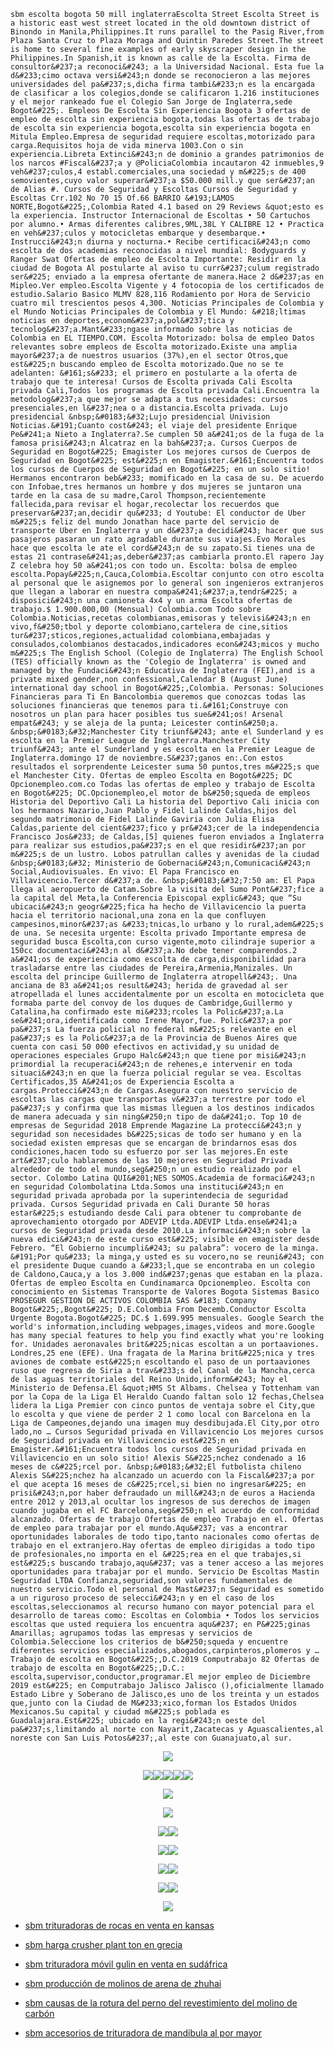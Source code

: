 
```
sbm escolta bogota 50 mill inglaterraEscolta Street Escolta Street is a historic east west street located in the old downtown district of Binondo in Manila,Philippines.It runs parallel to the Pasig River,from Plaza Santa Cruz to Plaza Moraga and Quintin Paredes Street.The street is home to several fine examples of early skyscraper design in the Philippines.In Spanish,it is known as calle de la Escolta. Firma de consultor&#237;a reconoci&#243; a la Universidad Nacional. Esta fue la d&#233;cimo octava versi&#243;n donde se reconocieron a las mejores universidades del pa&#237;s,dicha firma tambi&#233;n es la encargada de clasificar a los colegios,donde se calificaron 1.216 instituciones y el mejor rankeado fue el Colegio San Jorge de Inglaterra,sede Bogot&#225;. Empleos De Escolta Sin Experiencia Bogota 3 ofertas de empleo de escolta sin experiencia bogota,todas las ofertas de trabajo de escolta sin experiencia bogota,escolta sin experiencia bogota en Mitula Empleo.Empresa de seguridad requiere escoltas,motorizado para carga.Requisitos hoja de vida minerva 1003.Con o sin experiencia.Libreta Extinci&#243;n de dominio a grandes patrimonios de los narcos #Fiscal&#237;a y @PoliciaColombia incautaron 42 inmuebles,9 veh&#237;culos,4 establ.comerciales,una sociedad y m&#225;s de 400 semovientes,cuyo valor superar&#237;a $50.000 mill.y que ser&#237;an de Alias #. Cursos de Seguridad y Escoltas Cursos de Seguridad y Escoltas Crr.102 No 70 15 Of.66 BARRIO &#193;LAMOS NORTE,Bogot&#225;,Colombia Rated 4.1 based on 29 Reviews &quot;esto es la experiencia. Instructor Internacional de Escoltas • 50 Cartuchos por alumno.• Armas diferentes calibres,9ML,38L Y CALIBRE 12 • Practica en veh&#237;culos y motocicletas embarque y desembarque.• Instrucci&#243;n diurna y nocturna.• Recibe certificaci&#243;n como escolta de dos academias reconocidas a nivel mundial: Bodyguards y Ranger Swat Ofertas de empleo de Escolta Importante: Residir en la ciudad de Bogota Al postularte al aviso tu curr&#237;culum registrado ser&#225; enviado a la empresa ofertante de manera.Hace 2 d&#237;as en Mipleo.Ver empleo.Escolta Vigente y 4 fotocopia de los certificados de estudio.Salario Basico MLMV 828,116 Rodamiento por Hora de Servicio cuatro mil trescientos pesos 4,300. Noticias Principales de Colombia y el Mundo Noticias Principales de Colombia y El Mundo: &#218;ltimas noticias en deportes,econom&#237;a,pol&#237;tica y tecnolog&#237;a.Mant&#233;ngase informado sobre las noticias de Colombia en EL TIEMPO.COM. Escolta Motorizado: bolsa de empleo Datos relevantes sobre empleos de Escolta motorizado.Existe una amplia mayor&#237;a de nuestros usuarios (37%),en el sector Otros,que est&#225;n buscando empleo de Escolta motorizado.Que no se te adelanten: &#161;s&#233; el primero en postularte a la oferta de trabajo que te interesa! Cursos de Escolta privada Cali Escolta privada Cali,Todos los programas de Escolta privada Cali.Encuentra la metodolog&#237;a que mejor se adapta a tus necesidades: cursos presenciales,en l&#237;nea o a distancia.Escolta privada. Lujo presidencial &nbsp;&#0183;&#32;Lujo presidencial Univision Noticias.&#191;Cuanto cost&#243; el viaje del presidente Enrique Pe&#241;a Nieto a Inglaterra?.Se cumplen 50 a&#241;os de la fuga de la famosa prisi&#243;n Alcatraz en la bah&#237;a. Cursos Cuerpos de Seguridad en Bogot&#225; Emagister Los mejores cursos de Cuerpos de Seguridad en Bogot&#225; est&#225;n en Emagister.&#161;Encuentra todos los cursos de Cuerpos de Seguridad en Bogot&#225; en un solo sitio! Hermanos encontraron beb&#233; momificado en la casa de su. De acuerdo con Infobae,tres hermanos un hombre y dos mujeres se juntaron una tarde en la casa de su madre,Carol Thompson,recientemente fallecida,para revisar el hogar,recolectar los recuerdos que preservar&#237;an,decidir qu&#233; d Youtube: El conductor de Uber m&#225;s feliz del mundo Jonathan hace parte del servicio de transporte Uber en Inglaterra y un d&#237;a decidi&#243; hacer que sus pasajeros pasaran un rato agradable durante sus viajes.Evo Morales hace que escolta le ate el cord&#243;n de su zapato.Si tienes una de estas 21 contrase&#241;as,deber&#237;as cambiarla pronto.El rapero Jay Z celebra hoy 50 a&#241;os con todo un. Escolta: bolsa de empleo escolta.Popay&#225;n,Cauca,Colombia.Escoltar conjunto con otro escolta al personal que le asignemos por lo general son ingenieros extranjeros que llegan a laborar en nuestra compa&#241;&#237;a,tendr&#225; a disposici&#243;n una camioneta 4x4 y un arma Escolta ofertas de trabajo.$ 1.900.000,00 (Mensual) Colombia.com Todo sobre Colombia.Noticias,recetas colombianas,emisoras y televisi&#243;n en vivo,f&#250;tbol y deporte colombiano,cartelera de cine,sitios tur&#237;sticos,regiones,actualidad colombiana,embajadas y consulados,colombianos destacados,indicadores econ&#243;micos y mucho m&#225;s The English School (Colegio de Inglaterra) The English School (TES) officially known as the 'Colegio de Inglaterra' is owned and managed by the Fundaci&#243;n Educativa de Inglaterra (FEI),and is a private mixed gender,non confessional,Calendar B (August June) international day school in Bogot&#225;,Colombia. Personas: Soluciones Financieras para Ti En Bancolombia queremos que conozcas todas las soluciones financieras que tenemos para ti.&#161;Construye con nosotros un plan para hacer posibles tus sue&#241;os! Arsenal empat&#243; y se aleja de la punta; Leicester contin&#250;a. &nbsp;&#0183;&#32;Manchester City triunf&#243; ante el Sunderland y es escolta en la Premier League de Inglaterra.Manchester City triunf&#243; ante el Sunderland y es escolta en la Premier League de Inglaterra.domingo 17 de noviembre.S&#237;ganos en:.Con estos resultados el sorprendente Leicester suma 50 puntos,tres m&#225;s que el Manchester City. Ofertas de empleo Escolta en Bogot&#225; DC Opcionempleo.com.co Todas las ofertas de empleo y trabajo de Escolta en Bogot&#225; DC.Opcionempleo,el motor de b&#250;squeda de empleos Historia del Deportivo Cali La historia del Deportivo Cali inicia con los hermanos Nazario,Juan Pablo y Fidel Lalinde Caldas,hijos del segundo matrimonio de Fidel Lalinde Gaviria con Julia Elisa Caldas,pariente del cient&#237;fico y pr&#243;cer de la independencia Francisco Jos&#233; de Caldas,[5] quienes fueron enviados a Inglaterra para realizar sus estudios,pa&#237;s en el que residir&#237;an por m&#225;s de un lustro. Lobos patrullan calles y avenidas de la ciudad &nbsp;&#0183;&#32; Ministerio de Gobernaci&#243;n,Comunicaci&#243;n Social,Audiovisuales. En vivo: El Papa Francisco en Villavicencio.Tercer d&#237;a de. &nbsp;&#0183;&#32;7:50 am: El Papa llega al aeropuerto de Catam.Sobre la visita del Sumo Pont&#237;fice a la capital del Meta,la Conferencia Episcopal explic&#243; que “Su ubicaci&#243;n geogr&#225;fica ha hecho de Villavicencio la puerta hacia el territorio nacional,una zona en la que confluyen campesinos,minor&#237;as &#233;tnicas,lo urbano y lo rural,adem&#225;s de una. Se necesita urgente: Escolta privado Importante empresa de seguridad busca Escolta,con curso vigente,moto cilindraje superior a 150cc documentaci&#243;n al d&#237;a.No debe tener comparendos.2 a&#241;os de experiencia como escolta de carga,disponibilidad para trasladarse entre las ciudades de Pereira,Armenia,Manizales. Un escolta del principe Guillermo de Inglaterra atropell&#243;. Una anciana de 83 a&#241;os result&#243; herida de gravedad al ser atropellada el lunes accidentalmente por un escolta en motocicleta que formaba parte del convoy de los duques de Cambridge,Guillermo y Catalina,ha confirmado este mi&#233;rcoles la Polic&#237;a.La se&#241;ora,identificada como Irene Mayor,fue. Polic&#237;a por pa&#237;s La fuerza policial no federal m&#225;s relevante en el pa&#237;s es la Polic&#237;a de la Provincia de Buenos Aires que cuenta con casi 50 000 efectivos en actividad,y su unidad de operaciones especiales Grupo Halc&#243;n que tiene por misi&#243;n primordial la recuperaci&#243;n de rehenes,e intervenir en toda situaci&#243;n en que la fuerza policial regular se vea. Escoltas Certificados,35 A&#241;os de Experiencia Escolta a cargas.Protecci&#243;n de Cargas.Asegura con nuestro servicio de escoltas las cargas que transportas v&#237;a terrestre por todo el pa&#237;s y confirma que las mismas lleguen a los destinos indicados de manera adecuada y sin ning&#250;n tipo de da&#241;o. Top 10 de empresas de Seguridad 2018 Emprende Magazine La protecci&#243;n y seguridad son necesidades b&#225;sicas de todo ser humano y en la sociedad existen empresas que se encargan de brindarnos esas dos condiciones,hacen todo su esfuerzo por ser las mejores.En este art&#237;culo hablaremos de las 10 mejores en Seguridad Privada alrededor de todo el mundo,seg&#250;n un estudio realizado por el sector. Colombo Latina QUI&#201;NES SOMOS.Academia de formaci&#243;n en seguridad Colombolatina Ltda.Somos una instituci&#243;n en seguridad privada aprobada por la superintendecia de seguridad privada. Cursos Seguridad privada en Cali Durante 50 horas estar&#225;s estudiando desde Cali para obtener tu comprobante de aprovechamiento otorgado por ADEVIP Ltda.ADEVIP Ltda.ense&#241;a cursos de Seguridad privada desde 2010.La informaci&#243;n sobre la nueva edici&#243;n de este curso est&#225; visible en emagister desde Febrero. “El Gobierno incumpli&#243; su palabra”: vocero de la minga. &#191;Por qu&#233; la minga,y usted es su vocero,no se reuni&#243; con el presidente Duque cuando a &#233;l,que se encontraba en un colegio de Caldono,Cauca,y a los 3.000 ind&#237;genas que estaban en la plaza. Ofertas de empleo Escolta en Cundinamarca Opcionempleo. Escolta con conocimiento en Sistemas Transporte de Valores Bogota Sistemas Basico PROSEGUR GESTION DE ACTIVOS COLOMBIA SAS &#183; Company Bogot&#225;,Bogot&#225; D.E.Colombia From Decemb.Conductor Escolta Urgente Bogota.Bogot&#225; DC.$ 1.699.995 mensuales. Google Search the world's information,including webpages,images,videos and more.Google has many special features to help you find exactly what you're looking for. Unidades aeronavales brit&#225;nicas escoltan a un portaaviones. Londres,25 ene (EFE). Una fragata de la Marina brit&#225;nica y tres aviones de combate est&#225;n escoltando el paso de un portaaviones ruso que regresa de Siria a trav&#233;s del Canal de la Mancha,cerca de las aguas territoriales del Reino Unido,inform&#243; hoy el Ministerio de Defensa.El &quot;HMS St Albams. Chelsea y Tottenham van por la Copa de la Liga El Heraldo Cuando faltan solo 12 fechas,Chelsea lidera la Liga Premier con cinco puntos de ventaja sobre el City,que lo escolta y que viene de perder 2 1 como local con Barcelona en la Liga de Campeones,dejando una imagen muy desdibujada.El City,por otro lado,no … Cursos Seguridad privada en Villavicencio Los mejores cursos de Seguridad privada en Villavicencio est&#225;n en Emagister.&#161;Encuentra todos los cursos de Seguridad privada en Villavicencio en un solo sitio! Alexis S&#225;nchez condenado a 16 meses de c&#225;rcel por. &nbsp;&#0183;&#32;El futbolista chileno Alexis S&#225;nchez ha alcanzado un acuerdo con la Fiscal&#237;a por el que acepta 16 meses de c&#225;rcel,si bien no ingresar&#225; en prisi&#243;n,por haber defraudado un mill&#243;n de euros a Hacienda entre 2012 y 2013,al ocultar los ingresos de sus derechos de imagen cuando jugaba en el FC Barcelona,seg&#250;n el acuerdo de conformidad alcanzado. Ofertas de trabajo Ofertas de empleo Trabajo en el. Ofertas de empleo para trabajar por el mundo.Aqu&#237; vas a encontrar oportunidades laborales de todo tipo,tanto nacionales como ofertas de trabajo en el extranjero.Hay ofertas de empleo dirigidas a todo tipo de profesionales,no importa en el &#225;rea en el que trabajes,si est&#225;s buscando trabajo,aqu&#237; vas a tener acceso a las mejores oportunidades para trabajar por el mundo. Servicio De Escoltas Mastin Seguridad LTDA Confianza,seguridad,son valores fundamentales de nuestro servicio.Todo el personal de Mast&#237;n Seguridad es sometido a un riguroso proceso de selecci&#243;n y en el caso de los escoltas,seleccionamos al recurso humano con mayor potencial para el desarrollo de tareas como: Escoltas en Colombia • Todos los servicios escoltas que usted requiera los encuentra aqu&#237; en P&#225;ginas Amarillas; agrupamos todas las empresas y servicios de Colombia.Seleccione los criterios de b&#250;squeda y encuentre diferentes servicios especializados,abogados,carpinteros,plomeros y … Trabajo de escolta en Bogot&#225;,D.C.2019 Computrabajo 82 Ofertas de trabajo de escolta en Bogot&#225;,D.C.: escolta,supervisor,conductor,programar.El mejor empleo de Diciembre 2019 est&#225; en Computrabajo Jalisco Jalisco (),oficialmente llamado Estado Libre y Soberano de Jalisco,es uno de los treinta y un estados que,junto con la Ciudad de M&#233;xico,forman los Estados Unidos Mexicanos.Su capital y ciudad m&#225;s poblada es Guadalajara.Est&#225; ubicado en la regi&#243;n oeste del pa&#237;s,limitando al norte con Nayarit,Zacatecas y Aguascalientes,al noreste con San Luis Potos&#237;,al este con Guanajuato,al sur. 
```

<div align="center">

<a href="https://es-crusher.shibang-china.com/github&k=sbm+escolta+bogota+50+mill+inglaterra"><img src="https://static.shibang-china.com/es/crusher/logo.jpg"></a>

<a href="https://es-crusher.shibang-china.com/github&k=sbm+escolta+bogota+50+mill+inglaterra"><img src="https://static.shibang-china.com/es/crusher/index.jpg"></a><a href="https://es-crusher.shibang-china.com/material.htmlgithub&k=sbm+escolta+bogota+50+mill+inglaterra"><img src="https://static.shibang-china.com/es/crusher/material.jpg"></a><a href="https://es-crusher.shibang-china.com/application.htmlgithub&k=sbm+escolta+bogota+50+mill+inglaterra"><img src="https://static.shibang-china.com/es/crusher/application.jpg"></a><a href="https://es-crusher.shibang-china.com/aboutus.htmlgithub&k=sbm+escolta+bogota+50+mill+inglaterra"><img src="https://static.shibang-china.com/es/crusher/aboutus.jpg"></a><a href="https://es-crusher.shibang-china.com/contact.htmlgithub&k=sbm+escolta+bogota+50+mill+inglaterra"><img src="https://static.shibang-china.com/es/crusher/contact.jpg"></a>

<a href="https://es-crusher.shibang-china.com/github&k=sbm+escolta+bogota+50+mill+inglaterra"><img src="https://static.shibang-china.com/es/crusher/banner.jpg"></a>

<a href="https://swt.shibang-china.com/github&k=sbm+escolta+bogota+50+mill+inglaterra"><img src="https://static.shibang-china.com/es/crusher/text.jpg"></a>

<a href="https://swt.shibang-china.com/github&k=sbm+escolta+bogota+50+mill+inglaterra"><img src="https://static.shibang-china.com/es/crusher/chat.jpg"></a><a href="https://es-crusher.shibang-china.com/contact.htmlgithub&k=sbm+escolta+bogota+50+mill+inglaterra"><img src="https://static.shibang-china.com/es/crusher/message.jpg"></a>

<a href="https://es-crusher.shibang-china.com/products/pe.htmlgithub&k=sbm+escolta+bogota+50+mill+inglaterra"><img src="https://static.shibang-china.com/es/crusher/pe.jpg"></a><a href="https://es-crusher.shibang-china.com/products/pf.htmlgithub&k=sbm+escolta+bogota+50+mill+inglaterra"><img src="https://static.shibang-china.com/es/crusher/pf.jpg"></a>

<a href="https://es-crusher.shibang-china.com/products/hpt.htmlgithub&k=sbm+escolta+bogota+50+mill+inglaterra"><img src="https://static.shibang-china.com/es/crusher/hpt.jpg"></a><a href="https://es-crusher.shibang-china.com/products/vsi.htmlgithub&k=sbm+escolta+bogota+50+mill+inglaterra"><img src="https://static.shibang-china.com/es/crusher/vsi.jpg"></a>

<a href="https://es-crusher.shibang-china.com/products/klv.htmlgithub&k=sbm+escolta+bogota+50+mill+inglaterra"><img src="https://static.shibang-china.com/es/crusher/klv.jpg"></a><a href="https://es-crusher.shibang-china.com/products/portable.htmlgithub&k=sbm+escolta+bogota+50+mill+inglaterra"><img src="https://static.shibang-china.com/es/crusher/portable.jpg"></a>

<a href="https://swt.shibang-china.com/github&k=sbm+escolta+bogota+50+mill+inglaterra"><img src="https://static.shibang-china.com/es/crusher/case.jpg"></a>

</div>


* [sbm trituradoras de rocas en venta en kansas](sbm%20trituradoras%20de%20rocas%20en%20venta%20en%20kansas.md)

* [sbm harga crusher plant ton en grecia](sbm%20harga%20crusher%20plant%20ton%20en%20grecia.md)

* [sbm trituradora móvil gulin en venta en sudáfrica](sbm%20trituradora%20m%C3%B3vil%20gulin%20en%20venta%20en%20sud%C3%A1frica.md)

* [sbm producción de molinos de arena de zhuhai](sbm%20producci%C3%B3n%20de%20molinos%20de%20arena%20de%20zhuhai.md)

* [sbm causas de la rotura del perno del revestimiento del molino de carbón](sbm%20causas%20de%20la%20rotura%20del%20perno%20del%20revestimiento%20del%20molino%20de%20carb%C3%B3n.md)

* [sbm accesorios de trituradora de mandíbula al por mayor](sbm%20accesorios%20de%20trituradora%20de%20mand%C3%ADbula%20al%20por%20mayor.md)